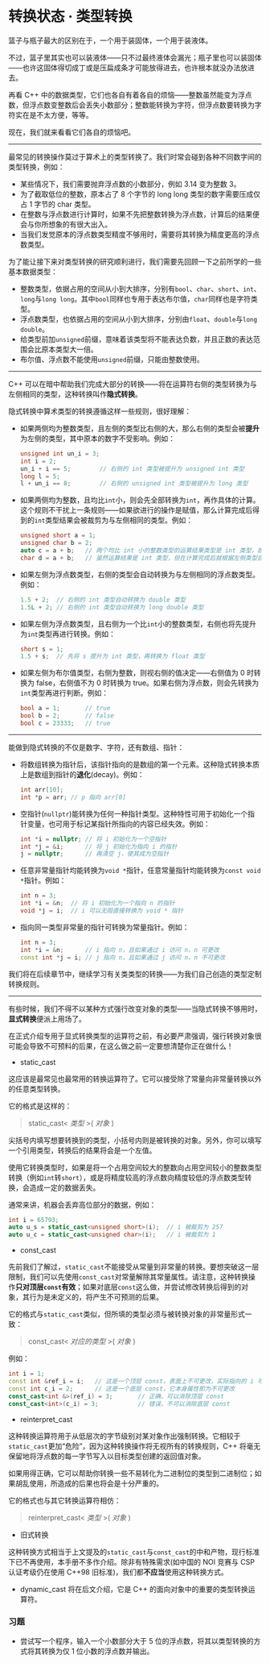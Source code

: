 # 转换状态 · 类型转换

篮子与瓶子最大的区别在于，一个用于装固体，一个用于装液体。

不过，篮子里其实也可以装液体——只不过最终液体会漏光；瓶子里也可以装固体——也许这固体得切成丁或是压扁成条才可能放得进去，也许根本就没办法放进去。

再看 C++ 中的数据类型，它们也各自有着各自的烦恼——整数虽然能变为浮点数，但浮点数变整数后会丢失小数部分；整数能转换为字符，但浮点数要转换为字符实在是不太方便，等等。

现在，我们就来看看它们各自的烦恼吧。

------

最常见的转换操作莫过于算术上的类型转换了。我们时常会碰到各种不同数字间的类型转换，例如：

- 某些情况下，我们需要抛弃浮点数的小数部分，例如 3.14 变为整数 3。
- 为了截取低位的整数，原本占了 8 个字节的 long long 类型的数字需要压成仅占 1 字节的 char 类型。
- 在整数与浮点数进行计算时，如果不先把整数转换为浮点数，计算后的结果便会与你所想象的有很大出入。
- 当我们发觉原本的浮点数类型精度不够用时，需要将其转换为精度更高的浮点数类型。

为了能让接下来对类型转换的研究顺利进行，我们需要先回顾一下之前所学的一些基本数据类型：

- 整数类型，依据占用的空间从小到大排序，分别有```bool```、```char```、```short```、```int```、```long```与```long long```。其中```bool```同样也专用于表达布尔值，```char```同样也是字符类型。
- 浮点数类型，也依据占用的空间从小到大排序，分别由```float```、```double```与```long double```。
- 给类型前加```unsigned```前缀，意味着该类型将不能表达负数，并且正数的表达范围会比原本类型大一倍。
- 布尔值、浮点数不能使用```unsigned```前缀，只能由整数使用。

------

C++ 可以在暗中帮助我们完成大部分的转换——将在运算符右侧的类型转换为与左侧相同的类型，这种转换叫作**隐式转换**。

隐式转换中算术类型的转换遵循这样一些规则，很好理解：

- 如果两侧均为整数类型，且左侧的类型比右侧的大，那么右侧的类型会被**提升**为左侧的类型，其中原本的数字不受影响。例如：

  ```cpp
  unsigned int un_i = 3;
  int i = 2;
  un_i + i == 5;		// 右侧的 int 类型被提升为 unsigned int 类型
  long l = 5;
  l + un_i == 8;		// 右侧的 unsigned int 类型被提升为 long 类型
  ```

- 如果两侧均为整数，且均比```int```小，则会先全部转换为```int```，再作具体的计算。这个规则不干扰上一条规则——如果欲进行的操作是赋值，那么计算完成后得到的```int```类型结果会被裁剪为与左侧相同的类型。例如：

  ```cpp
  unsigned short a = 1;
  unsigned char b = 2;
  auto c = a + b;	// 两个均比 int 小的整数类型的运算结果类型是 int 类型，故 auto 推断为 int 类型
  char d = a + b;	// 虽然运算结果是 int 类型，但在计算完成后就根据左侧类型自动裁剪为 char 类型了
  ```

- 如果左侧为浮点数类型，右侧的类型会自动转换为与左侧相同的浮点数类型。例如：

  ```cpp
  1.5 + 2;	// 右侧的 int 类型自动转换为 double 类型
  1.5L + 2;	// 右侧的 int 类型自动转换为 long double 类型
  ```

- 如果左侧为浮点数类型，且右侧为一个比```int```小的整数类型，右侧也将先提升为```int```类型再进行转换。例如：

  ```cpp
  short s = 1;
  1.5 + s;	// 先将 s 提升为 int 类型，再转换为 float 类型
  ```

- 如果左侧为布尔值类型，右侧为整数，则视右侧的值决定——右侧值为 0 时转换为 false，右侧值不为 0 时转换为 true。如果右侧为浮点数，则会先转换为```int```类型再进行判断。例如：

  ```cpp
  bool a = 1;		// true
  bool b = 2;		// false
  bool c = 23333;	// true
  ```

------

能做到隐式转换的不仅是数字、字符，还有数组、指针：

- 将数组转换为指针后，该指针指向的是数组的第一个元素。这种隐式转换本质上是数组到指针的**退化**(decay)。例如：

  ```cpp
  int arr[10];
  int *p = arr;	// p 指向 arr[0]
  ```

- 空指针(```nullptr```)能转换为任何一种指针类型。这种特性可用于初始化一个指针变量，也可用于标记某指针所指向的内容已经失效。例如：

  ```cpp
  int *i = nullptr;	// 将 i 初始化为一个空指针
  int *j = &i;		// 将 j 初始化为指向 i 的指针
  j = nullptr;		// 再清空 j，使其成为空指针
  ```

- 任意非常量指针均能转换为```void *```指针，任意常量指针均能转换为```const void *```指针。例如：

  ```cpp
  int n = 3;
  int *i = &n;	// 将 i 初始化为一个指向 n 的指针
  void *j = i;	// i 可以无阻直接转换为 void * 指针
  ```

- 指向同一类型非常量的指针可转换为常量指针。例如：

  ```cpp
  int n = 3;
  int *i = &n;		// i 指向 n，且如果通过 i 访问 n，n 可更改
  const int *j = i;	// j 指向 n，且如果通过 j 访问 n，n 不可更改
  ```

我们将在后续章节中，继续学习有关类类型的转换——为我们自己创造的类型定制转换规则。

------

有些时候，我们不得不以某种方式强行改变对象的类型——当隐式转换不够用时，**显式转换**便派上用场了。

在正式介绍专用于显式转换类型的运算符之前，有必要严肃强调，强行转换对象很可能会导致不可预料的后果，在这么做之前一定要想清楚你正在做什么！

- static_cast

这应该是最常见也最常用的转换运算符了。它可以接受除了常量向非常量转换以外的任意类型转换。

它的格式是这样的：

>  static_cast< *类型*  >( *对象* )

尖括号内填写想要转换到的类型，小括号内则是被转换的对象。另外，你可以填写一个引用类型，转换后的结果将会是一个左值。

使用它转换类型时，如果是将一个占用空间较大的整数向占用空间较小的整数类型转换（例如```int```转```short```），或是将精度较高的浮点数向精度较低的浮点数类型转换，会造成一定的数据丢失。

通常来讲，机器会丢弃高位部分的数据，例如：

```cpp
int i = 65793;
auto u_s = static_cast<unsigned short>(i);	// i 被裁剪为 257
auto u_c = static_cast<unsigned char>(i);	// i 被裁剪为 1
```

- const_cast

先前我们了解过，```static_cast```不能接受从常量到非常量的转换。要想突破这一层限制，我们可以先使用```const_cast```对常量解除其常量属性。请注意，这种转换操作**只对顶层```const```有效**；如果对底层```const```这么做，并尝试修改转换后得到的对象，其行为是未定义的，将产生不可预测的后果。

它的格式与```static_cast```类似，但所填的类型必须与被转换对象的非常量形式一致：

> const_cast< *对应的类型*  >( *对象* )

例如：

```cpp
int i = 1;
const int &ref_i = i;	// 这是一个顶层 const，表面上不可更改，实际指向的 i 可以更改
const int c_i = 2;		// 这是一个底层 const，它本身属性即为不可更改
const_cast<int &>(ref_i) = 3;		// 正确，可以消除顶层 const
const_cast<int>(c_i) = 3;			// 错误，不可以消除底层 const
```

- reinterpret_cast

这种转换运算符用于从低层次的字节级别对某对象作出强制转换。它相较于```static_cast```更加“危险”，因为这种转换操作将无视所有的转换规则，C++ 将毫无保留地将浮点数的每一字节写入以目标类型创建的返回值对象。

如果用得正确，它可以帮助你转换一些不易转化为二进制位的类型到二进制位；如果胡乱使用，所造成的后果也将会是十分严重的。

它的格式也与其它转换运算符相仿：

> reinterpret_cast< *类型*  >( *对象* )

- 旧式转换

这种转换方式相当于上文提及的```static_cast```与```const_cast```的中和产物，现行标准下已不再使用，本手册不多作介绍。除非有特殊需求(如中国的 NOI 竞赛与 CSP 认证考级仍在使用 C++98 旧标准)，我们都**不应当**使用这种转换方式。

- dynamic_cast 将在后文介绍，它是 C++ 的面向对象中的重要的类型转换运算符。

### 习题

- 尝试写一个程序，输入一个小数部分大于 5 位的浮点数，将其以类型转换的方式将其转换为仅 1 位小数的浮点数并输出。